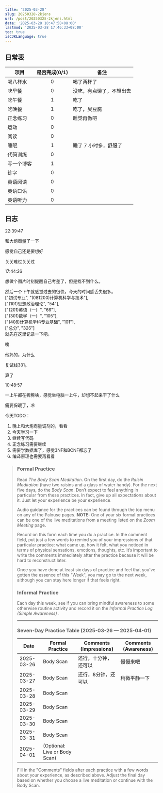```yaml
---
title: '2025-03-28'
slug: 20250328-2kjens
url: /post/20250328-2kjens.html
date: '2025-03-28 10:47:58+08:00'
lastmod: '2025-03-28 17:46:33+08:00'
toc: true
isCJKLanguage: true
---
```






## 日常表

|项目|是否完成(0/1)|备注|
| ------------| :-------------: | --------------------------|
|喝八杯水|0|喝了两杯了|
|吃早餐|0|没吃，有点懒了，不想出去|
|吃午餐|1|吃了|
|吃晚餐|1|吃了，臭豆腐|
|正念练习|0|睡觉再做吧|
|运动|0||
|阅读|0||
|睡眠|1|睡了 7 小时多，舒服了|
|代码训练|0||
|写一个博客|1||
|练字|0||
|英语阅读|0||
|英语口语|0||
|英语听力|0||

## 日志

22:39:47

和大炮商量了一下

感觉自己还是要想好

关关难过关关过

17:44:26

想做个图片时刻提醒自己考差了，但是找不到什么。

然后一个下午就感觉过去的很快，今天的时间感丢失很多。  
["初试专业", "(081200)计算机科学与技术"],  
            ["(101)思想政治理论", "54"],  
            ["(201)英语（一）", "66"],  
            ["(301)数学（一）", "105"],  
            ["(408)计算机学科专业基础", "101"],  
            ["总分", "326"]  
就先在这里记录一下吧。

唉

他妈的，为什么

复试线331。

算了

10:48:57

一上午都在折腾啥，感觉坐电脑一上午，却想不起来干了什么

需要保暖了，冷

今天TODO：

1. 晚上和大炮商量调剂的，看看
2. 今天学习一下
3. 继续写代码
4. 正念练习需要继续
5. 需要学数据库了，感觉3NF和BCNF都忘了
6. 编译原理也需要再看看

> ### Formal Practice
>
> Read *The Body Scan Meditation*. On the first day, do the *Raisin Meditation* (have two raisins and a glass of water handy). For the next five days, do the *Body Scan*. Don’t expect to feel anything in particular from these practices. In fact, give up all expectations about it. Just let your experience be your experience.
>
> Audio guidance for the practices can be found through the top menu on any of the Palouse pages. **NOTE:**  One of your six formal practices can be one of the live meditations from a meeting listed on the *Zoom Meeting* page.
>
> Record on this form each time you do a practice. In the comment field, put just a few words to remind you of your impressions of that particular practice: what came up, how it felt, what you noticed in terms of physical sensations, emotions, thoughts, etc. It’s important to write the comments immediately after the practice because it will be hard to reconstruct later.
>
> Once you have done at least six days of practice and feel that you've gotten the essence of this "Week", you may go to the next week, although you can stay here longer if that feels right.
>
> ### Informal Practice
>
> Each day this week, see if you can bring mindful awareness to some otherwise routine activity and record it on the *Informal Practice Log (Simple Awareness)* .
>
> ---
>
> ### Seven-Day Practice Table (2025-03-26 — 2025-04-01)
>
> |Date|Formal Practice|Comments (Impressions)|Comments (Awareness)|
> | ----------| -----------------------------| ----------------------| --------------------|
> |2025-03-26|Body Scan|还行，十分钟，还可以|慢慢来吧|
> |2025-03-27|Body Scan|还行，8分钟，还可以|稍微平静一下|
> |2025-03-28|Body Scan|||
> |2025-03-29|Body Scan|||
> |2025-03-30|Body Scan|||
> |2025-03-31|Body Scan|||
> |2025-04-01|(Optional: Live or Body Scan)|||
>
> Fill in the "Comments" fields after each practice with a few words about your experience, as described above. Adjust the final day based on whether you choose a live meditation or continue with the Body Scan.

‍

